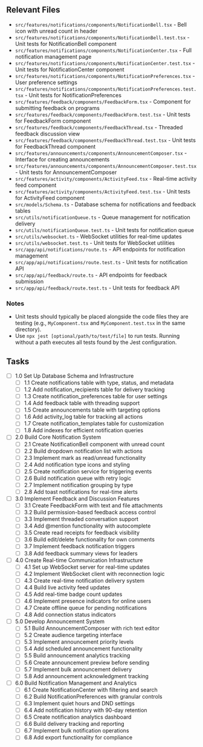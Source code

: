 ## Relevant Files

- `src/features/notifications/components/NotificationBell.tsx` - Bell icon with unread count in header
- `src/features/notifications/components/NotificationBell.test.tsx` - Unit tests for NotificationBell component
- `src/features/notifications/components/NotificationCenter.tsx` - Full notification management page
- `src/features/notifications/components/NotificationCenter.test.tsx` - Unit tests for NotificationCenter component
- `src/features/notifications/components/NotificationPreferences.tsx` - User preference settings
- `src/features/notifications/components/NotificationPreferences.test.tsx` - Unit tests for NotificationPreferences
- `src/features/feedback/components/FeedbackForm.tsx` - Component for submitting feedback on programs
- `src/features/feedback/components/FeedbackForm.test.tsx` - Unit tests for FeedbackForm component
- `src/features/feedback/components/FeedbackThread.tsx` - Threaded feedback discussion view
- `src/features/feedback/components/FeedbackThread.test.tsx` - Unit tests for FeedbackThread component
- `src/features/announcements/components/AnnouncementComposer.tsx` - Interface for creating announcements
- `src/features/announcements/components/AnnouncementComposer.test.tsx` - Unit tests for AnnouncementComposer
- `src/features/activity/components/ActivityFeed.tsx` - Real-time activity feed component
- `src/features/activity/components/ActivityFeed.test.tsx` - Unit tests for ActivityFeed component
- `src/models/Schema.ts` - Database schema for notifications and feedback tables
- `src/utils/notificationQueue.ts` - Queue management for notification delivery
- `src/utils/notificationQueue.test.ts` - Unit tests for notification queue
- `src/utils/websocket.ts` - WebSocket utilities for real-time updates
- `src/utils/websocket.test.ts` - Unit tests for WebSocket utilities
- `src/app/api/notifications/route.ts` - API endpoints for notification management
- `src/app/api/notifications/route.test.ts` - Unit tests for notification API
- `src/app/api/feedback/route.ts` - API endpoints for feedback submission
- `src/app/api/feedback/route.test.ts` - Unit tests for feedback API

### Notes

- Unit tests should typically be placed alongside the code files they are testing (e.g., `MyComponent.tsx` and `MyComponent.test.tsx` in the same directory).
- Use `npx jest [optional/path/to/test/file]` to run tests. Running without a path executes all tests found by the Jest configuration.

## Tasks

- [ ] 1.0 Set Up Database Schema and Infrastructure
  - [ ] 1.1 Create notifications table with type, status, and metadata
  - [ ] 1.2 Add notification_recipients table for delivery tracking
  - [ ] 1.3 Create notification_preferences table for user settings
  - [ ] 1.4 Add feedback table with threading support
  - [ ] 1.5 Create announcements table with targeting options
  - [ ] 1.6 Add activity_log table for tracking all actions
  - [ ] 1.7 Create notification_templates table for customization
  - [ ] 1.8 Add indexes for efficient notification queries

- [ ] 2.0 Build Core Notification System
  - [ ] 2.1 Create NotificationBell component with unread count
  - [ ] 2.2 Build dropdown notification list with actions
  - [ ] 2.3 Implement mark as read/unread functionality
  - [ ] 2.4 Add notification type icons and styling
  - [ ] 2.5 Create notification service for triggering events
  - [ ] 2.6 Build notification queue with retry logic
  - [ ] 2.7 Implement notification grouping by type
  - [ ] 2.8 Add toast notifications for real-time alerts

- [ ] 3.0 Implement Feedback and Discussion Features
  - [ ] 3.1 Create FeedbackForm with text and file attachments
  - [ ] 3.2 Build permission-based feedback access control
  - [ ] 3.3 Implement threaded conversation support
  - [ ] 3.4 Add @mention functionality with autocomplete
  - [ ] 3.5 Create read receipts for feedback visibility
  - [ ] 3.6 Build edit/delete functionality for own comments
  - [ ] 3.7 Implement feedback notification triggers
  - [ ] 3.8 Add feedback summary views for leaders

- [ ] 4.0 Create Real-time Communication Infrastructure
  - [ ] 4.1 Set up WebSocket server for real-time updates
  - [ ] 4.2 Implement WebSocket client with reconnection logic
  - [ ] 4.3 Create real-time notification delivery system
  - [ ] 4.4 Build live activity feed updates
  - [ ] 4.5 Add real-time badge count updates
  - [ ] 4.6 Implement presence indicators for online users
  - [ ] 4.7 Create offline queue for pending notifications
  - [ ] 4.8 Add connection status indicators

- [ ] 5.0 Develop Announcement System
  - [ ] 5.1 Build AnnouncementComposer with rich text editor
  - [ ] 5.2 Create audience targeting interface
  - [ ] 5.3 Implement announcement priority levels
  - [ ] 5.4 Add scheduled announcement functionality
  - [ ] 5.5 Build announcement analytics tracking
  - [ ] 5.6 Create announcement preview before sending
  - [ ] 5.7 Implement bulk announcement delivery
  - [ ] 5.8 Add announcement acknowledgment tracking

- [ ] 6.0 Build Notification Management and Analytics
  - [ ] 6.1 Create NotificationCenter with filtering and search
  - [ ] 6.2 Build NotificationPreferences with granular controls
  - [ ] 6.3 Implement quiet hours and DND settings
  - [ ] 6.4 Add notification history with 90-day retention
  - [ ] 6.5 Create notification analytics dashboard
  - [ ] 6.6 Build delivery tracking and reporting
  - [ ] 6.7 Implement bulk notification operations
  - [ ] 6.8 Add export functionality for compliance